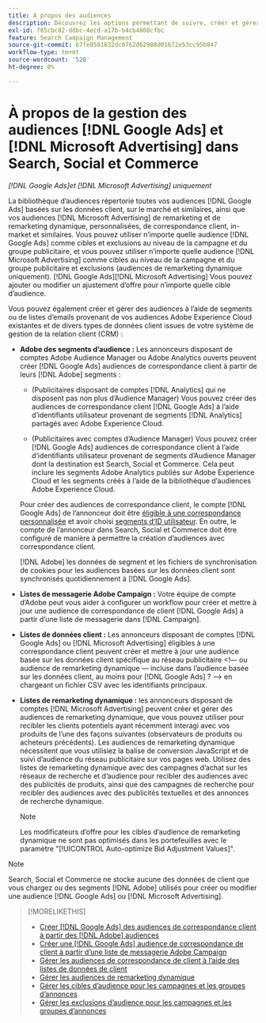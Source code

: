 ```yaml
---
title: A propos des audiences
description: Découvrez les options permettant de suivre, créer et gérer les audiences  [!DNL Google Ads] et  [!DNL Microsoft Advertising] .
exl-id: f85cbc82-ddbc-4ecd-a17b-b4cb4808cfbc
feature: Search Campaign Management
source-git-commit: 67fe8581832dc0762d62908d01672e53cc95b847
workflow-type: tm+mt
source-wordcount: '528'
ht-degree: 0%

---
```


# À propos de la gestion des audiences [!DNL Google Ads] et [!DNL Microsoft Advertising] dans Search, Social et Commerce

*[!DNL Google Ads]et [!DNL Microsoft Advertising] uniquement*

La bibliothèque d’audiences répertorie toutes vos audiences [!DNL Google Ads] basées sur les données client, sur le marché et similaires, ainsi que vos audiences [!DNL Microsoft Advertising] de remarketing et de remarketing dynamique, personnalisées, de correspondance client, in-market et similaires. Vous pouvez utiliser n’importe quelle audience [!DNL Google Ads] comme cibles et exclusions au niveau de la campagne et du groupe publicitaire, et vous pouvez utiliser n’importe quelle audience [!DNL Microsoft Advertising] comme cibles au niveau de la campagne et du groupe publicitaire et exclusions (audiences de remarketing dynamique uniquement). [!DNL Google Ads][!DNL Microsoft Advertising] Vous pouvez ajouter ou modifier un ajustement d’offre pour n’importe quelle cible d’audience.

Vous pouvez également créer et gérer des audiences à l’aide de segments ou de listes d’emails provenant de vos audiences Adobe Experience Cloud existantes et de divers types de données client issues de votre système de gestion de la relation client (CRM) :

* **Adobe des segments d’audience :** Les annonceurs disposant de comptes Adobe Audience Manager ou Adobe Analytics ouverts peuvent créer [!DNL Google Ads] audiences de correspondance client à partir de leurs [!DNL Adobe] segments :

   * (Publicitaires disposant de comptes [!DNL Analytics] qui ne disposent pas non plus d’Audience Manager) Vous pouvez créer des audiences de correspondance client [!DNL Google Ads] à l’aide d’identifiants utilisateur provenant de segments [!DNL Analytics] partagés avec Adobe Experience Cloud.

   * (Publicitaires avec comptes d’Audience Manager) Vous pouvez créer [!DNL Google Ads] audiences de correspondance client à l’aide d’identifiants utilisateur provenant de segments d’Audience Manager dont la destination est Search, Social et Commerce. Cela peut inclure les segments Adobe Analytics publiés sur Adobe Experience Cloud et les segments créés à l’aide de la bibliothèque d’audiences Adobe Experience Cloud.

  Pour créer des audiences de correspondance client, le compte [!DNL Google Ads] de l’annonceur doit être [éligible à une correspondance personnalisée](https://support.google.com/adspolicy/answer/6299717) et avoir choisi [ segments d’ID utilisateur](https://support.google.com/google-ads/answer/9199250). En outre, le compte de l’annonceur dans Search, Social et Commerce doit être configuré de manière à permettre la création d’audiences avec correspondance client.

  [!DNL Adobe] les données de segment et les fichiers de synchronisation de cookies pour les audiences basées sur les données client sont synchronisés quotidiennement à [!DNL Google Ads].

* **Listes de messagerie Adobe Campaign :** Votre équipe de compte d’Adobe peut vous aider à configurer un workflow pour créer et mettre à jour une audience de correspondance de client [!DNL Google Ads] à partir d’une liste de messagerie dans [!DNL Campaign].

* **Listes de données client :** Les annonceurs disposant de comptes [!DNL Google Ads] ou [!DNL Microsoft Advertising] éligibles à une correspondance client peuvent créer et mettre à jour une audience basée sur les données client spécifique au réseau publicitaire &lt;!— ou audience de remarketing dynamique — incluse dans l’audience basée sur les données client, au moins pour [!DNL Google Ads] ? —> en chargeant un fichier CSV avec les identifiants principaux.

* **Listes de remarketing dynamique :** les annonceurs disposant de comptes [!DNL Microsoft Advertising] peuvent créer et gérer des audiences de remarketing dynamique, que vous pouvez utiliser pour recibler les clients potentiels ayant récemment interagi avec vos produits de l’une des façons suivantes (observateurs de produits ou acheteurs précédents). Les audiences de remarketing dynamique nécessitent que vous utilisiez la balise de conversion JavaScript et de suivi d’audience du réseau publicitaire sur vos pages web. Utilisez des listes de remarketing dynamique avec des campagnes d’achat sur les réseaux de recherche et d’audience pour recibler des audiences avec des publicités de produits, ainsi que des campagnes de recherche pour recibler des audiences avec des publicités textuelles et des annonces de recherche dynamique. <!--[For [!DNL Google Ads], these are technically included in a customer data-based audience, so word this all carefully when we add support for them.]-->

  >[!NOTE]
  >
  >Les modificateurs d’offre pour les cibles d’audience de remarketing dynamique ne sont pas optimisés dans les portefeuilles avec le paramètre &quot;[!UICONTROL Auto-optimize Bid Adjustment Values]&quot;.

>[!NOTE]
>
>Search, Social et Commerce ne stocke aucune des données de client que vous chargez ou des segments [!DNL Adobe] utilisés pour créer ou modifier une audience [!DNL Google Ads] ou [!DNL Microsoft Advertising].

>[!MORELIKETHIS]
>
>* [Créer [!DNL Google Ads]  des audiences de correspondance client à partir des  [!DNL Adobe] audiences](google-audience-from-adobe-audience.md)
>* [Créer une  [!DNL Google Ads] audience de correspondance de client à partir d’une liste de messagerie Adobe Campaign](google-audience-from-campaign-email-list.md)
>* [Gérer les audiences de correspondance de client à l’aide des listes de données de client](audience-from-customer-data-list.md)
>* [Gérer les audiences de remarketing dynamique](audience-dynamic-remarketing-manage.md)
>* [Gérer les cibles d’audience pour les campagnes et les groupes d’annonces](audience-targets-manage.md)
>* [Gérer les exclusions d’audience pour les campagnes et les groupes d’annonces](audience-exclusions-manage.md)
